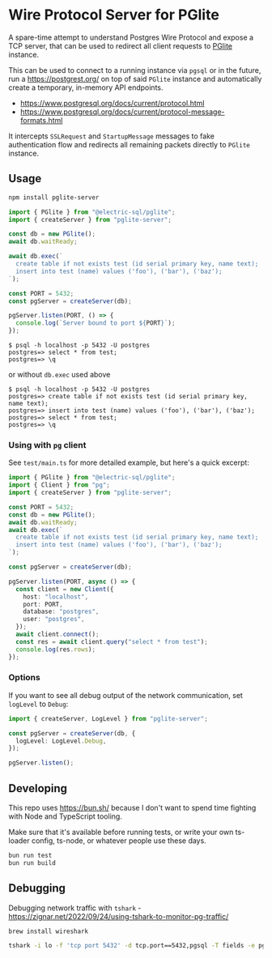 # Wire Protocol Server for PGlite

A spare-time attempt to understand Postgres Wire Protocol and expose a TCP server,
that can be used to redirect all client requests to [PGlite](https://github.com/electric-sql/pglite) instance.

This can be used to connect to a running instance via `pgsql` or in the future,
run a https://postgrest.org/ on top of said `PGlite` instance and automatically create a temporary, in-memory API endpoints.

- https://www.postgresql.org/docs/current/protocol.html
- https://www.postgresql.org/docs/current/protocol-message-formats.html

It intercepts `SSLRequest` and `StartupMessage` messages to fake authentication flow and redirects all remaining packets directly to `PGlite` instance.

## Usage

```sh
npm install pglite-server
```

```ts
import { PGlite } from "@electric-sql/pglite";
import { createServer } from "pglite-server";

const db = new PGlite();
await db.waitReady;

await db.exec(`
  create table if not exists test (id serial primary key, name text);
  insert into test (name) values ('foo'), ('bar'), ('baz');
`);

const PORT = 5432;
const pgServer = createServer(db);

pgServer.listen(PORT, () => {
  console.log(`Server bound to port ${PORT}`);
});
```

```
$ psql -h localhost -p 5432 -U postgres
postgres=> select * from test;
postgres=> \q
```

or without `db.exec` used above

```
$ psql -h localhost -p 5432 -U postgres
postgres=> create table if not exists test (id serial primary key, name text);
postgres=> insert into test (name) values ('foo'), ('bar'), ('baz');
postgres=> select * from test;
postgres=> \q
```

### Using with `pg` client

See `test/main.ts` for more detailed example, but here's a quick excerpt:

```ts
import { PGlite } from "@electric-sql/pglite";
import { Client } from "pg";
import { createServer } from "pglite-server";

const PORT = 5432;
const db = new PGlite();
await db.waitReady;
await db.exec(`
  create table if not exists test (id serial primary key, name text);
  insert into test (name) values ('foo'), ('bar'), ('baz');
`);

const pgServer = createServer(db);

pgServer.listen(PORT, async () => {
  const client = new Client({
    host: "localhost",
    port: PORT,
    database: "postgres",
    user: "postgres",
  });
  await client.connect();
  const res = await client.query("select * from test");
  console.log(res.rows);
});
```

### Options

If you want to see all debug output of the network communication, set `logLevel` to `Debug`:

```ts
import { createServer, LogLevel } from "pglite-server";

const pgServer = createServer(db, {
  logLevel: LogLevel.Debug,
});

pgServer.listen();
```

## Developing

This repo uses https://bun.sh/ because I don't want to spend time fighting with Node and TypeScript tooling.

Make sure that it's available before running tests, or write your own ts-loader config, ts-node, or whatever people use these days.

```sh
bun run test
bun run build
```

## Debugging

Debugging network traffic with `tshark` - https://zignar.net/2022/09/24/using-tshark-to-monitor-pg-traffic/

```sh
brew install wireshark
```

```sh
tshark -i lo -f 'tcp port 5432' -d tcp.port==5432,pgsql -T fields -e pgsql.length -e pgsql.type -e pgsql.query
```
